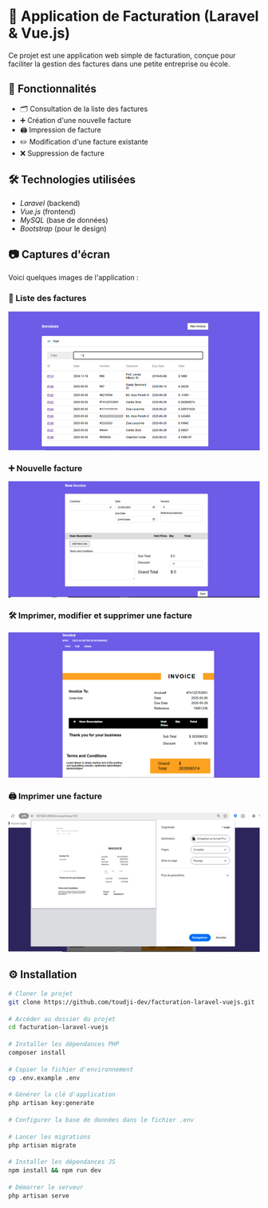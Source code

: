 # 🧾 Application de Facturation (Laravel & Vue.js)

Ce projet est une application web simple de facturation, conçue pour faciliter la gestion des factures dans une petite entreprise ou école.

## 🚀 Fonctionnalités

-   🗂️ Consultation de la liste des factures
-   ➕ Création d'une nouvelle facture
-   🖨️ Impression de facture
-   ✏️ Modification d'une facture existante
-   ❌ Suppression de facture

## 🛠️ Technologies utilisées

-   _Laravel_ (backend)
-   _Vue.js_ (frontend)
-   _MySQL_ (base de données)
-   _Bootstrap_ (pour le design)

## 📷 Captures d'écran

Voici quelques images de l'application :

### 📄 Liste des factures

![Liste des factures](public/images/listInvoices.png)

### ➕ Nouvelle facture

![Nouvelle facture](public/images/newInvoice.png)

### 🛠️ Imprimer, modifier et supprimer une facture

![Imprimer, modifier et supprimer une facture](public/images/printEditDeletedInvoice.png)

### 🖨️ Imprimer une facture

![Imprimer une facture](public/images/printInvoice.png)

## ⚙️ Installation

```bash
# Cloner le projet
git clone https://github.com/toudji-dev/facturation-laravel-vuejs.git

# Accéder au dossier du projet
cd facturation-laravel-vuejs

# Installer les dépendances PHP
composer install

# Copier le fichier d'environnement
cp .env.example .env

# Générer la clé d'application
php artisan key:generate

# Configurer la base de données dans le fichier .env

# Lancer les migrations
php artisan migrate

# Installer les dépendances JS
npm install && npm run dev

# Démarrer le serveur
php artisan serve
```
